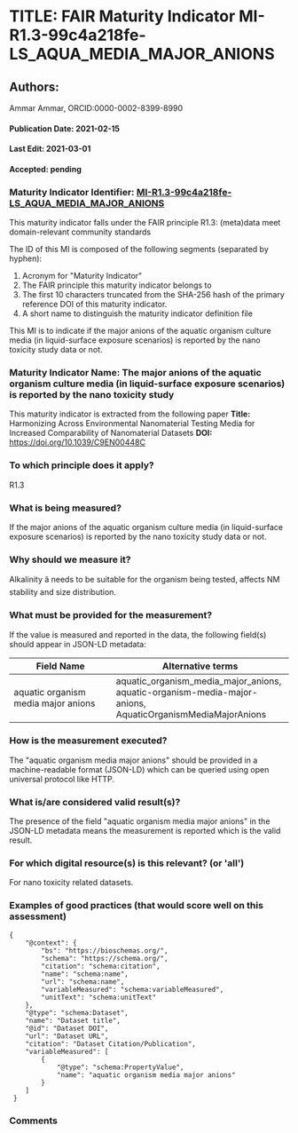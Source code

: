 # TITLE: FAIR Maturity Indicator MI-R1.3-99c4a218fe-LS_AQUA_MEDIA_MAJOR_ANIONS

## Authors: 
Ammar Ammar, ORCID:0000-0002-8399-8990

#### Publication Date: 2021-02-15
#### Last Edit: 2021-03-01
#### Accepted: pending

### Maturity Indicator Identifier: [MI-R1.3-99c4a218fe-LS_AQUA_MEDIA_MAJOR_ANIONS](https://w3id.org/fair/maturity_indicator/terms/Gen2/MI-R1.3-99c4a218fe-LS_AQUA_MEDIA_MAJOR_ANIONS)

This maturity indicator falls under the FAIR principle R1.3:
(meta)data meet domain-relevant community standards

The ID of this MI is composed of the following segments (separated by hyphen):
1. Acronym for "Maturity Indicator"
1. The FAIR principle this maturity indicator belongs to
1. The first 10 characters truncated from the SHA-256 hash of the primary reference DOI of this maturity indicator.
1. A short name to distinguish the maturity indicator definition file

This MI is to indicate if the major anions of the aquatic organism culture media (in liquid-surface exposure scenarios) is reported by the nano toxicity study data or not.

### Maturity Indicator Name:  The major anions of the aquatic organism culture media (in liquid-surface exposure scenarios) is reported by the nano toxicity study

This maturity indicator is extracted from the following paper 
**Title:** Harmonizing Across Environmental Nanomaterial Testing Media for Increased Comparability of Nanomaterial Datasets
**DOI:** https://doi.org/10.1039/C9EN00448C

### To which principle does it apply?  
R1.3

### What is being measured?
If the major anions of the aquatic organism culture media (in liquid-surface exposure scenarios) is reported by the nano toxicity study data or not.

### Why should we measure it?
Alkalinity â needs to be suitable for the organism being tested, affects NM stability and size distribution.

### What must be provided for the measurement?
If the value is measured and reported in the data, the following field(s) should appear in JSON-LD metadata: 

| Field Name                           | Alternative terms                                                                                                   |
| ------------------------------------ | ------------------------------------------------------------------------------------------------------------------- |
| aquatic organism media major anions | aquatic_organism_media_major_anions,<br>aquatic-organism-media-major-anions,<br>AquaticOrganismMediaMajorAnions  |

### How is the measurement executed?
The "aquatic organism media major anions" should be provided in a machine-readable format (JSON-LD) which can be queried using open universal protocol like HTTP.

### What is/are considered valid result(s)?
The presence of the field "aquatic organism media major anions" in the JSON-LD metadata means the measurement is reported which is the valid result.

### For which digital resource(s) is this relevant? (or 'all')
For nano toxicity related datasets.  

### Examples of good practices (that would score well on this assessment)
```{json}
{
 	"@context": {
 		"bs": "https://bioschemas.org/",
 		"schema": "https://schema.org/",
 		"citation": "schema:citation",
 		"name": "schema:name",
 		"url": "schema:name",
 		"variableMeasured": "schema:variableMeasured",
 		"unitText": "schema:unitText"
 	},
 	"@type": "schema:Dataset",
 	"name": "Dataset title",
 	"@id": "Dataset DOI",
 	"url": "Dataset URL",
 	"citation": "Dataset Citation/Publication",
 	"variableMeasured": [
 		{
 			"@type": "schema:PropertyValue",
 			"name": "aquatic organism media major anions"
 		}
 	]
 }
```

### Comments

